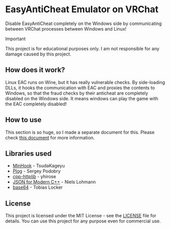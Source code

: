# EasyAntiCheat Emulator on VRChat

Disable EasyAntiCheat completely on the Windows side by communicating between VRChat processes between Windows and Linux!

> [!IMPORTANT]
> This project is for educational purposes only. I am not responsible for any damage caused by this project.

## How does it work?

Linux EAC runs on Wine, but it has really vulnerable checks. By side-loading DLLs, it hooks the communication with EAC and proxies the contents to Windows, so that the fraud checks by their anticheat are completely disabled on the Windows side. It means windows can play the game with the EAC completely disabled!

## How to use

This section is so huge, so I made a separate document for this. Please check [this document](./SETUP_GUIDE.md) for more information.

## Libraries used

- [MinHook](https://github.com/TsudaKageyu/minhook) - TsudaKageyu
- [Plog](https://github.com/SergiusTheBest/plog) - Sergey Podobry
- [cpp-httplib](https://github.com/yhirose/cpp-httplib) - yhirose
- [JSON for Modern C++](https://github.com/nlohmann/json) - Niels Lohmann
- [base64](https://github.com/tobiaslocker/base64/tree/master) - Tobias Locker

## License

This project is licensed under the MIT License - see the [LICENSE](./LICENSE) file for details.
You can use this project for any purpose even for commercial use. 
